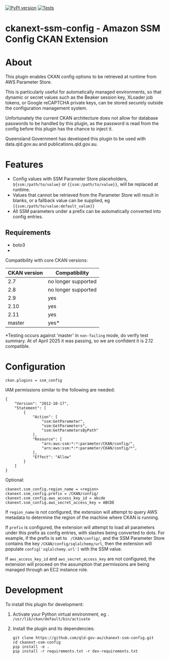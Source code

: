 [![PyPI version](https://img.shields.io/pypi/v/ckanext-ssm-config)](https://pypi.org/project/ckanext-ssm-config/)
[![Tests](https://github.com/qld-gov-au/ckanext-ssm-config/actions/workflows/test.yml/badge.svg)](https://github.com/qld-gov-au/ckanext-ssm-config/actions/workflows/test.yml)

# ckanext-ssm-config - Amazon SSM Config CKAN Extension

# About

This plugin enables CKAN config options to be retrieved at runtime from AWS Parameter Store.

This is particularly useful for automatically managed environments, so that dynamic or secret values such as the Beaker session key, XLoader job tokens, or Google reCAPTCHA private keys, can be stored securely outside the configuration management system.

Unfortunately the current CKAN architecture does not allow for database passwords to be handled by this plugin, as the password is read from the config before this plugin has the chance to inject it.

Queensland Government has developed this plugin to be used with data.qld.gov.au and publications.qld.gov.au.

# Features
* Config values with SSM Parameter Store placeholders, `${ssm:/path/to/value}` or `{{ssm:/path/to/value}}`, will be replaced at runtime.
* Values that cannot be retrieved from the Parameter Store will result in blanks, or a fallback value can be supplied, eg `{{ssm:/path/to/value:default_value}}`
* All SSM parameters under a prefix can be automatically converted into config entries.


## Requirements

* boto3
*
Compatibility with core CKAN versions:

  | CKAN version | Compatibility       |
  |--------------|---------------------|
  | 2.7          | no longer supported |
  | 2.8          | no longer supported |
  | 2.9          | yes                 |
  | 2.10         | yes                 |
  | 2.11         | yes                 |
  | master       | yes*                |

*Testing occurs against 'master' in `non-failing` mode, do verify test summary.
At of April 2025 it was passing, so we are confident it is 2.12 compatible.

# Configuration
```
ckan.plugins = ssm_config
```

IAM permissions similar to the following are needed:

```
{
    "Version": "2012-10-17",
    "Statement": [
        {
            "Action": [
                "ssm:GetParameter",
                "ssm:GetParameters",
                "ssm:GetParametersByPath"
            ],
            "Resource": [
                "arn:aws:ssm:*:*:parameter/CKAN/config/",
                "arn:aws:ssm:*:*:parameter/CKAN/config/*",
            ],
            "Effect": "Allow"
        }
    ]
}
```

Optional:

```
ckanext.ssm_config.region_name = <region>
ckanext.ssm_config.prefix = /CKAN/config/
ckanext.ssm_config.aws_access_key_id = abcde
ckanext.ssm_config.aws_secret_access_key = ABCDE
```

If ``region_name`` is not configured, the extension will attempt to query AWS metadata to determine
the region of the machine where CKAN is running.

If ``prefix`` is configured, the extension will attempt to load all parameters under this prefix as
config entries, with slashes being converted to dots. For example, if the prefix is set to
`` /CKAN/config/``, and the SSM Parameter Store contains the key ``/CKAN/config/sqlalchemy/url``, then
the extension will populate ``config['sqlalchemy.url']`` with the SSM value.

If ``aws_access_key_id`` and ``aws_secret_access_key`` are not configured, the extension will
proceed on the assumption that permissions are being managed through an EC2 instance role.

# Development

To install this plugin for development:

1. Activate your Python virtual environment, eg `. /usr/lib/ckan/default/bin/activate`

1. Install the plugin and its dependencies:
    ```
    git clone https://github.com/qld-gov-au/ckanext-ssm-config.git
    cd ckanext-ssm-config
    pip install -e .
    pip install -r requirements.txt -r dev-requirements.txt
   ```

